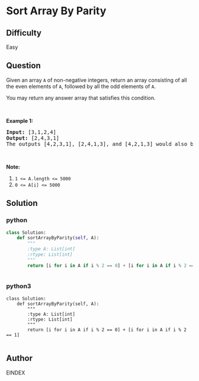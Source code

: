 # Sort Array By Parity

## Difficulty
Easy

## Question
<p>Given an array <code>A</code> of non-negative integers, return an array consisting of all the even elements of <code>A</code>, followed by all the odd elements of <code>A</code>.</p>

<p>You may return any answer array that satisfies this condition.</p>

<p>&nbsp;</p>

<div>
<p><strong>Example 1:</strong></p>

<pre>
<strong>Input: </strong><span id="example-input-1-1">[3,1,2,4]</span>
<strong>Output: </strong><span id="example-output-1">[2,4,3,1]</span>
The outputs [4,2,3,1], [2,4,1,3], and [4,2,1,3] would also be accepted.
</pre>

<p>&nbsp;</p>

<p><strong>Note:</strong></p>

<ol>
	<li><code>1 &lt;= A.length &lt;= 5000</code></li>
	<li><code>0 &lt;= A[i] &lt;= 5000</code></li>
</ol>
</div>


## Solution
### python
```python
class Solution:
    def sortArrayByParity(self, A):
        """
        :type A: List[int]
        :rtype: List[int]
        """
        return [i for i in A if i % 2 == 0] + [i for i in A if i % 2 == 1]
        

```
### python3
```python3
class Solution:
    def sortArrayByParity(self, A):
        """
        :type A: List[int]
        :rtype: List[int]
        """
        return [i for i in A if i % 2 == 0] + [i for i in A if i % 2 == 1]
        
```

## Author
EINDEX